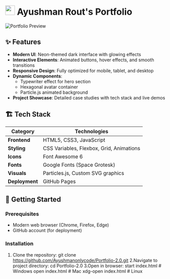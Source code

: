 # <img src="https://raw.githubusercontent.com/Ayushmanonlycode/Portfolio-2.0/main/images/logo-icon.png" width="30"> Ayushman Rout's Portfolio

![Portfolio Preview](https://raw.githubusercontent.com/Ayushmanonlycode/Portfolio-2.0/main/)

## ✨ Features
- **Modern UI**: Neon-themed dark interface with glowing effects
- **Interactive Elements**: Animated buttons, hover effects, and smooth transitions
- **Responsive Design**: Fully optimized for mobile, tablet, and desktop
- **Dynamic Components**:
  - Typewriter effect for hero section
  - Hexagonal avatar container
  - Particle.js animated background
- **Project Showcase**: Detailed case studies with tech stack and live demos

## 🏗️ Tech Stack
| Category        | Technologies                                                                 |
|-----------------|------------------------------------------------------------------------------|
| **Frontend**    | HTML5, CSS3, JavaScript                                                      |
| **Styling**     | CSS Variables, Flexbox, Grid, Animations                                     |
| **Icons**       | Font Awesome 6                                                               |
| **Fonts**       | Google Fonts (Space Grotesk)                                                 |
| **Visuals**     | Particles.js, Custom SVG graphics                                            |
| **Deployment**  | GitHub Pages                                                                 |

## 🚀 Getting Started

### Prerequisites
- Modern web browser (Chrome, Firefox, Edge)
- GitHub account (for deployment)

### Installation
1. Clone the repository:
   git clone https://github.com/Ayushmanonlycode/Portfolio-2.0.git
2.Navigate to project directory:
   cd Portfolio-2.0
3.Open in browser:
   start index.html  # Windows
   open index.html   # Mac
   xdg-open index.html  # Linux   
